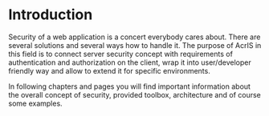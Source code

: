# Introduction #

Security of a web application is a concert everybody cares about. There are several solutions and several ways how to handle it. The purpose of AcrIS in this field is to connect server security concept with requirements of authentication and authorization on the client, wrap it into user/developer friendly way and allow to extend it for specific environments.

In following chapters and pages you will find important information about the overall concept of security, provided toolbox, architecture and of course some examples.